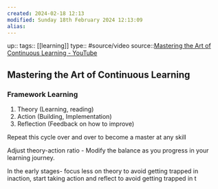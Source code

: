 ```yaml
---
created: 2024-02-18 12:13
modified: Sunday 18th February 2024 12:13:09
alias:
---
```

up::
tags::  [[learning]]
type:: #source/video
source::[Mastering the Art of Continuous Learning - YouTube](https://www.youtube.com/watch?v=s8BQ5Suab6Y)
## Mastering the Art of Continuous Learning

### Framework Learning
1. Theory (Learning, reading)
2. Action (Building, Implementation)
3. Reflection (Feedback on how to improve)

Repeat this cycle over and over to become a master at any skill

Adjust theory-action ratio - Modify the balance as you progress in your learning journey.

In the early stages- focus less on theory to avoid getting trapped in inaction, start taking action and reflect to avoid getting trapped in t
